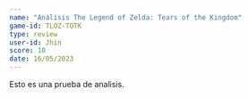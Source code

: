 ```yaml
---
name: "Análisis The Legend of Zelda: Tears of the Kingdom"
game-id: TLOZ-TOTK
type: review
user-id: Jhin
score: 10
date: 16/05/2023
---
```

Esto es una prueba de analisis.